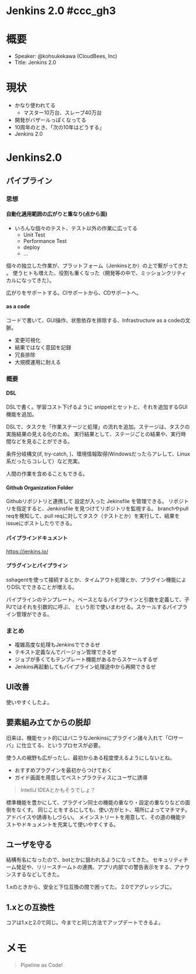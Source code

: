Jenkins 2.0 #ccc_gh3
====================

# 概要
- Speaker: @kohsukekawa (CloudBees, Inc)
- Title: Jenkins 2.0

# 現状
- かなり使われてる
    - マスター10万台、スレーブ40万台
- 開発がバザールっぽくなってる
- 10周年のとき、「次の10年はどうする」
- Jenkins 2.0

# Jenkins2.0
## パイプライン
### 思想
#### 自動化適用範囲の広がりと重なり(点から面)

- いろんな個々のテスト、テスト以外の作業に広ってる
    - Unit Test
    - Performance Test
	- deploy
	- ...
	
個々の独立した作業が、プラットフォーム（Jenkinsとか）の上で繋がってきた	。
使うヒトも増えた、役割も重くなった（開発等の中で、ミッションクリティカルになってきた）。

広がりをサポートする。CIサポートから、CDサポートへ。


#### as a code
コードで書いて、GUI操作、状態依存を排除する、Infrastructure as a codeの文脈。

- 変更可視化
- 結果ではなく意図を記録
- 冗長排除
- 大規模運用に耐える

### 概要
#### DSL
DSLで書く。学習コスト下げるように snippetとセットと、それを追加するGUI機能を追加。

DSLで、タスクを「作業ステージと処理」の流れを追加。ステージは、タスクの実施結果の見える化のため。
実行結果として、ステージごとの結果や、実行時間などを見ることができる。

条件分岐構文(if, try-catch, )、環境情報取得(Windowsだったらアレして、Linux系だったらコレして）など充実。

人間の作業を含めることもできる。

#### Github Organization Folder
Githubリポジトリと連携して 設定が入った Jekinsfile を管理できる。
リポジトリを指定すると、Jenkinsfile を見つけてリポジトリを監視する。
branchやpull reqを検知して、pull reqに対してタスク（テストとか）を実行して、結果をissueにポストしたりできる。

#### パイプラインドキュメント
https://jenkins.io/

#### プラグインとパイプライン
sshagentを使って接続するとか、タイムアウト処理とか、プラグイン機能によりDSLでできることが増える。

パイプラインのテンプレート。ベースとなるパイプラインと引数を定義して、子PJではそれを引数的に呼ぶ、
という形で使いまわせる。スケールするパイプライン管理ができる。

### まとめ

- 複雑高度な処理もJenkinsでできるぜ
- テキスト定義なんでバージョン管理できるぜ
- ジョブが多くてもテンプレート機能があるからスケールするぜ
- Jenkins再起動してもパイプライン処理途中から再開できるぜ


## UI改善
使いやすくしたよ。

## 要素組み立てからの脱却
旧来は、機能セット的にはバニラなJenkinsにプラグイン諸々入れて「CIサーバ」に仕立てる、というプロセスが必要。

使う人の裾野も広がったし、最初からある程度使えるようにしないとね。

- おすすめプラグインを最初からつけておく
- ガイド画面を用意してベストプラクティスにユーザに誘導

> IntelliJ IDEAとかもそうでしょ？


標準機能を豊かにして、プラグイン同士の機能の重なり・設定の重なりなどの面倒をなくす。
同じことをするにしても、使い方がヒト、場所によってマチマチ。アドバイスや誘導もしづらい。
メインストリートを用意して、その道の機能テストやドキュメントを充実して使いやすくする。

## ユーザを守る
結構有名になったので、botとかに狙われるようになってきた。
セキュリティチーム発足や、リリースチームトの連携、アプリ内部での警告表示をする、アナウンスするなどしてきた。

1.xのときから、安全と下位互換の間で困ってた。
2.0でアグレッシブに。

## 1.xとの互換性
コアは1.xと2.0で同じ。今までと同じ方法でアップデートできるよ。

# メモ

> Pipeline as Code!


